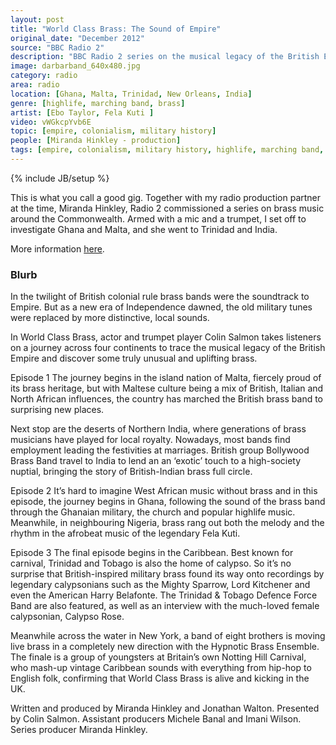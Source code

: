 ```yaml
---
layout: post
title: "World Class Brass: The Sound of Empire"
original_date: "December 2012"
source: "BBC Radio 2"
description: "BBC Radio 2 series on the musical legacy of the British Empire"
image: darbarband_640x480.jpg
category: radio
area: radio
location: [Ghana, Malta, Trinidad, New Orleans, India]
genre: [highlife, marching band, brass]
artist: [Ebo Taylor, Fela Kuti ]
video: vWGkcpYvb6E
topic: [empire, colonialism, military history]
people: [Miranda Hinkley - production]
tags: [empire, colonialism, military history, highlife, marching band, brass, Ghana, Malta, Trinidad, New Orleans, India, Ebo Taylor, Fela Kuti ]
---
```

{% include JB/setup %}



This is what you call a good gig. Together with my radio production partner at the time, Miranda Hinkley, Radio 2 commissioned a series on brass music around the Commonwealth. Armed with a mic and a trumpet, I set off to investigate Ghana and Malta, and she went to Trinidad and India.

More information <a href="http://nightjar.co.uk/tag/world-class-brass/">here</a>.

<h3>Blurb</h3>

In the twilight of British colonial rule brass bands were the soundtrack to Empire. But as a new era of Independence dawned, the old military tunes were replaced by more distinctive, local sounds.

In World Class Brass, actor and trumpet player Colin Salmon takes listeners on a journey across four continents to trace the musical legacy of the British Empire and discover some truly unusual and uplifting brass.

Episode 1
The journey begins in the island nation of Malta, fiercely proud of its brass heritage, but with Maltese culture being a mix of British, Italian and North African influences, the country has marched the British brass band to surprising new places.

Next stop are the deserts of Northern India, where generations of brass musicians have played for local royalty. Nowadays, most bands find employment leading the festivities at marriages. British group Bollywood Brass Band travel to India to lend an an ‘exotic’ touch to a high-society nuptial, bringing the story of British-Indian brass full circle.

Episode 2
It’s hard to imagine West African music without brass and in this episode, the journey begins in Ghana, following the sound of the brass band through the Ghanaian military, the church and popular highlife music. Meanwhile, in neighbouring Nigeria, brass rang out both the melody and the rhythm in the afrobeat music of the legendary Fela Kuti.

Episode 3
The final episode begins in the Caribbean. Best known for carnival, Trinidad and Tobago is also the home of calypso. So it’s no surprise that British-inspired military brass found its way onto recordings by legendary calypsonians such as the Mighty Sparrow, Lord Kitchener and even the American Harry Belafonte. The Trinidad & Tobago Defence Force Band are also featured, as well as an interview with the much-loved female calypsonian, Calypso Rose.

Meanwhile across the water in New York, a band of eight brothers is moving live brass in a completely new direction with the Hypnotic Brass Ensemble. The finale is a group of youngsters at Britain’s own Notting Hill Carnival, who mash-up vintage Caribbean sounds with everything from hip-hop to English folk, confirming that World Class Brass is alive and kicking in the UK.

Written and produced by Miranda Hinkley and Jonathan Walton. Presented by Colin Salmon. Assistant producers Michele Banal and Imani Wilson. Series producer Miranda Hinkley.
